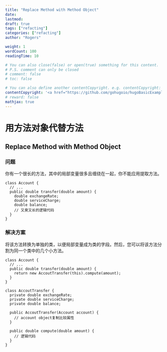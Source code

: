 ```yaml
---
title: "Replace Method with Method Object"
date: 
lastmod: 
draft: true
tags: ["refacting"]
categories: ["refacting"]
author: "Rogers"

weight: 1
wordCount: 100
readingTime: 10

# You can also close(false) or open(true) something for this content.
# P.S. comment can only be closed
# comment: false
# toc: false

# You can also define another contentCopyright. e.g. contentCopyright: "This is another copyright."
contentCopyright: '<a href="https://github.com/gohugoio/hugoBasicExample" rel="noopener" target="_blank">See origin</a>'
# reward: false
mathjax: true
---
```


# 用方法对象代替方法
## Replace Method with Method Object

### 问题
你有一个很长的方法，其中的局部变量很多且缠绕在一起，你不能应用提取方法。


```
class Account {
  // ...
  public double transfer(double amount) {
    double exchangeRate;
    double serviceCharge;
    double balance;
    // 又臭又长的逻辑代码
  }
}
```


### 解决方案
将该方法转换为单独的类，以便局部变量成为类的字段。然后，您可以将该方法分割为同一个类中的几个小方法。

```
class Account {
  // ...
  public double transfer(double amount) {
    return new AccoutTransfer(this).compute(amount);
  }
}

class AccoutTransfer {
  private double exchangeRate;
  private double serviceCharge;
  private double balance;
  
  public AccoutTransfer(Account account) {
    // account object复制比较属性
  }
  
  public double compute(double amount) {
    // 逻辑代码
  }
}
```